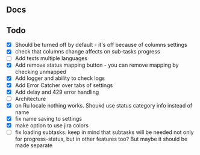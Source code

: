 ## Docs

## Todo

- [x] Should be turned off by default - it's off because of columns settings
- [x] check that columns change affects on sub-tasks progress
- [ ] Add texts multiple languages
- [x] Add remove status mapping button - you can remove mapping by checking unmapped
- [x] Add logger and ability to check logs
- [x] Add Error Catcher over tabs of settings
- [x] Add delay and 429 error handling
- [ ] Architecture 
- [x] on Ru locale nothing works. Shoukd use status category info instead of name
- [x] fix name saving to settings
- [x] make option to use jira colors
- [ ] fix loading subtasks. keep in mind that subtasks will be needed not only for progress-status, but in other features too? But maybe it should be made separate